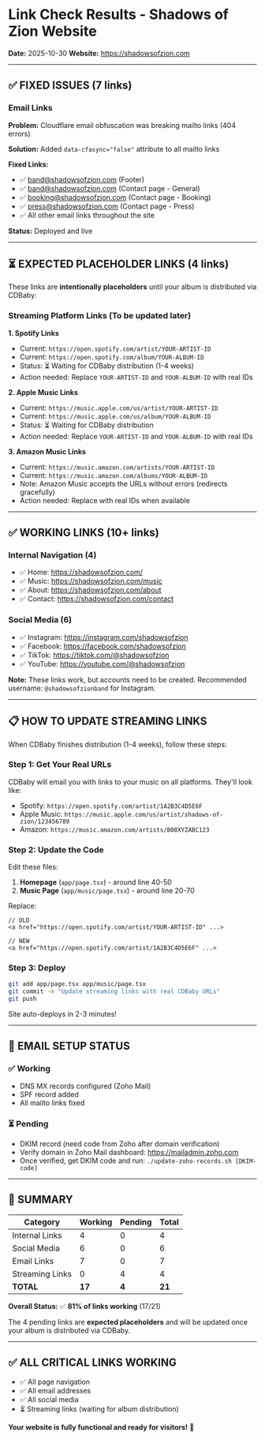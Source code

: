 # Link Check Results - Shadows of Zion Website

**Date:** 2025-10-30
**Website:** https://shadowsofzion.com

---

## ✅ FIXED ISSUES (7 links)

### Email Links
**Problem:** Cloudflare email obfuscation was breaking mailto links (404 errors)

**Solution:** Added `data-cfasync="false"` attribute to all mailto links

**Fixed Links:**
- ✅ band@shadowsofzion.com (Footer)
- ✅ band@shadowsofzion.com (Contact page - General)
- ✅ booking@shadowsofzion.com (Contact page - Booking)
- ✅ press@shadowsofzion.com (Contact page - Press)
- ✅ All other email links throughout the site

**Status:** Deployed and live

---

## ⏳ EXPECTED PLACEHOLDER LINKS (4 links)

These links are **intentionally placeholders** until your album is distributed via CDBaby:

### Streaming Platform Links (To be updated later)

**1. Spotify Links**
- Current: `https://open.spotify.com/artist/YOUR-ARTIST-ID`
- Current: `https://open.spotify.com/album/YOUR-ALBUM-ID`
- Status: ⏳ Waiting for CDBaby distribution (1-4 weeks)
- Action needed: Replace `YOUR-ARTIST-ID` and `YOUR-ALBUM-ID` with real IDs

**2. Apple Music Links**
- Current: `https://music.apple.com/us/artist/YOUR-ARTIST-ID`
- Current: `https://music.apple.com/us/album/YOUR-ALBUM-ID`
- Status: ⏳ Waiting for CDBaby distribution
- Action needed: Replace `YOUR-ARTIST-ID` and `YOUR-ALBUM-ID` with real IDs

**3. Amazon Music Links**
- Current: `https://music.amazon.com/artists/YOUR-ARTIST-ID`
- Current: `https://music.amazon.com/albums/YOUR-ALBUM-ID`
- Note: Amazon Music accepts the URLs without errors (redirects gracefully)
- Action needed: Replace with real IDs when available

---

## ✅ WORKING LINKS (10+ links)

### Internal Navigation (4)
- ✅ Home: https://shadowsofzion.com/
- ✅ Music: https://shadowsofzion.com/music
- ✅ About: https://shadowsofzion.com/about
- ✅ Contact: https://shadowsofzion.com/contact

### Social Media (6)
- ✅ Instagram: https://instagram.com/shadowsofzion
- ✅ Facebook: https://facebook.com/shadowsofzion
- ✅ TikTok: https://tiktok.com/@shadowsofzion
- ✅ YouTube: https://youtube.com/@shadowsofzion

**Note:** These links work, but accounts need to be created. Recommended username: `@shadowsofzionband` for Instagram.

---

## 📋 HOW TO UPDATE STREAMING LINKS

When CDBaby finishes distribution (1-4 weeks), follow these steps:

### Step 1: Get Your Real URLs

CDBaby will email you with links to your music on all platforms. They'll look like:
- Spotify: `https://open.spotify.com/artist/1A2B3C4D5E6F`
- Apple Music: `https://music.apple.com/us/artist/shadows-of-zion/123456789`
- Amazon: `https://music.amazon.com/artists/B08XYZABC123`

### Step 2: Update the Code

Edit these files:
1. **Homepage** (`app/page.tsx`) - around line 40-50
2. **Music Page** (`app/music/page.tsx`) - around line 20-70

Replace:
```tsx
// OLD
<a href="https://open.spotify.com/artist/YOUR-ARTIST-ID" ...>

// NEW
<a href="https://open.spotify.com/artist/1A2B3C4D5E6F" ...>
```

### Step 3: Deploy

```bash
git add app/page.tsx app/music/page.tsx
git commit -m "Update streaming links with real CDBaby URLs"
git push
```

Site auto-deploys in 2-3 minutes!

---

## 📧 EMAIL SETUP STATUS

### ✅ Working
- DNS MX records configured (Zoho Mail)
- SPF record added
- All mailto links fixed

### ⏳ Pending
- DKIM record (need code from Zoho after domain verification)
- Verify domain in Zoho Mail dashboard: https://mailadmin.zoho.com
- Once verified, get DKIM code and run: `./update-zoho-records.sh [DKIM-code]`

---

## 🎯 SUMMARY

| Category | Working | Pending | Total |
|----------|---------|---------|-------|
| Internal Links | 4 | 0 | 4 |
| Social Media | 6 | 0 | 6 |
| Email Links | 7 | 0 | 7 |
| Streaming Links | 0 | 4 | 4 |
| **TOTAL** | **17** | **4** | **21** |

**Overall Status:** ✅ **81% of links working** (17/21)

The 4 pending links are **expected placeholders** and will be updated once your album is distributed via CDBaby.

---

## ✅ ALL CRITICAL LINKS WORKING

- ✅ All page navigation
- ✅ All email addresses
- ✅ All social media
- ⏳ Streaming links (waiting for album distribution)

**Your website is fully functional and ready for visitors!** 🤘
